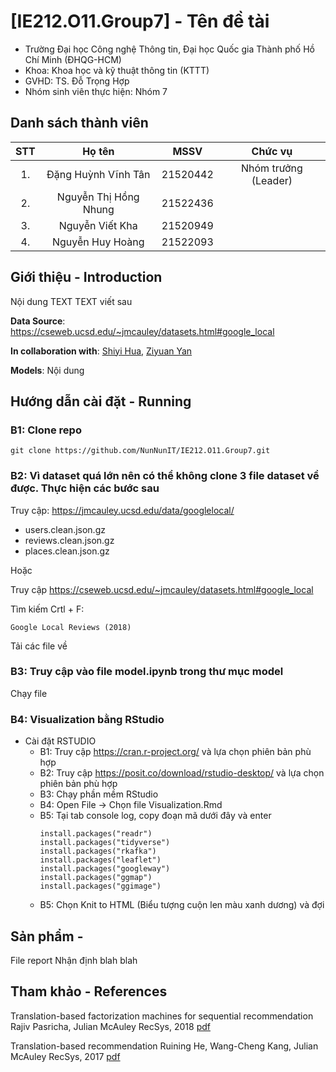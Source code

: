 # [IE212.O11.Group7] - Tên đề tài

* Trường Đại học Công nghệ Thông tin, Đại học Quốc gia Thành phố Hồ Chí Minh (ĐHQG-HCM)
* Khoa: Khoa học và kỹ thuật thông tin (KTTT)
* GVHD: TS. Đỗ Trọng Hợp
* Nhóm sinh viên thực hiện: Nhóm 7

## Danh sách thành viên
|STT | Họ tên | MSSV| Chức vụ |
|:---:|:-------------:|:-----:|:-----:|
|1. 	| Đặng Huỳnh Vĩnh Tân | 21520442| Nhóm trưởng (Leader)|
|2. 	| Nguyễn Thị Hồng Nhung | 21522436
|3. 	| Nguyễn Viết Kha		|	21520949
|4.  | Nguyễn Huy Hoàng | 21522093

##  Giới thiệu - Introduction
Nội dung TEXT TEXT viết sau

**Data Source**: https://cseweb.ucsd.edu/~jmcauley/datasets.html#google_local

**In collaboration with**: [Shiyi Hua](https://www.linkedin.com/in/shiyi-letty-hua-2a7117129/), [Ziyuan Yan](https://www.linkedin.com/in/ziyuan-esther-yan-664732132/)

**Models**:
Nội dung

## Hướng dẫn cài đặt - Running
### B1: Clone repo 

```
git clone https://github.com/NunNunIT/IE212.O11.Group7.git  
```
### B2: Vì dataset quá lớn nên có thể không clone 3 file dataset về được. Thực hiện các bước sau
Truy cập: https://jmcauley.ucsd.edu/data/googlelocal/
- users.clean.json.gz
- reviews.clean.json.gz
- places.clean.json.gz

Hoặc 

Truy cập https://cseweb.ucsd.edu/~jmcauley/datasets.html#google_local

Tìm kiếm Crtl + F: 
``` 
Google Local Reviews (2018) 
```
Tải các file về

### B3: Truy cập vào file model.ipynb trong thư mục model

Chạy file

### B4: Visualization bằng RStudio
- Cài đặt RSTUDIO
    - B1: Truy cập https://cran.r-project.org/ và lựa chọn phiên bản phù hợp
    - B2: Truy cập https://posit.co/download/rstudio-desktop/ và lựa chọn phiên bản phù hợp
    - B3: Chạy phần mềm RStudio
    - B4: Open File -> Chọn file Visualization.Rmd
    - B5: Tại tab console log, copy đoạn mã dưới đây và enter
      ```
      install.packages("readr")
      install.packages("tidyverse")
      install.packages("rkafka")
      install.packages("leaflet")
      install.packages("googleway")
      install.packages("ggmap")
      install.packages("ggimage")
      ```
    - B5: Chọn Knit to HTML (Biểu tượng cuộn len màu xanh dương) và đợi

## Sản phẩm - 
File report
Nhận định blah blah
 
## Tham khảo - References
Translation-based factorization machines for sequential recommendation
Rajiv Pasricha, Julian McAuley
RecSys, 2018
[pdf](https://cseweb.ucsd.edu/~jmcauley/pdfs/recsys18a.pdf)

Translation-based recommendation
Ruining He, Wang-Cheng Kang, Julian McAuley
RecSys, 2017
[pdf](https://cseweb.ucsd.edu/~jmcauley/pdfs/recsys17.pdf)
